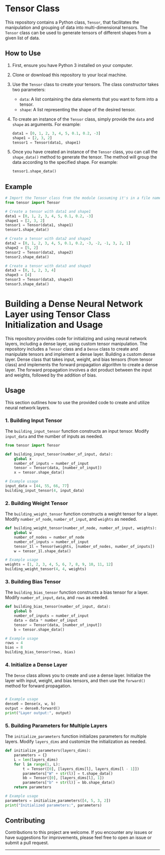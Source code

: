 # Tensor Class

This repository contains a Python class, `Tensor`, that facilitates the manipulation and grouping of data into multi-dimensional tensors. The `Tensor` class can be used to generate tensors of different shapes from a given list of data.

## How to Use

1. First, ensure you have Python 3 installed on your computer.

2. Clone or download this repository to your local machine.

3. Use the `Tensor` class to create your tensors. The class constructor takes two parameters:
   - `data`: A list containing the data elements that you want to form into a tensor.
   - `shape`: A list representing the shape of the desired tensor.

4. To create an instance of the `Tensor` class, simply provide the `data` and `shape` as arguments. For example:
   ```python
   data1 = [0, 1, 2, 3, 4, 5, 0.1, 0.2, -3]
   shape1 = [2, 3, 2]
   tensor1 = Tensor(data1, shape1)
   ```

5. Once you have created an instance of the `Tensor` class, you can call the `shape_data()` method to generate the tensor. The method will group the data according to the specified shape. For example:
   ```python
   tensor1.shape_data()
   ```

## Example

```python
# Import the Tensor class from the module (assuming it's in a file named 'tensor.py')
from tensor import Tensor

# Create a tensor with data1 and shape1
data1 = [0, 1, 2, 3, 4, 5, 0.1, 0.2, -3]
shape1 = [2, 3, 2]
tensor1 = Tensor(data1, shape1)
tensor1.shape_data()

# Create a tensor with data2 and shape2
data2 = [0, 1, 2, 3, 4, 5, 0.1, 0.2, -3, -2, -1, 3, 2, 1]
shape2 = [5, 2]
tensor2 = Tensor(data2, shape2)
tensor2.shape_data()

# Create a tensor with data3 and shape3
data3 = [0, 1, 2, 3, 4]
shape3 = [4]
tensor3 = Tensor(data3, shape3)
tensor3.shape_data()
```
# Building a Dense Neural Network Layer using Tensor Class Initialization and Usage

This repository provides code for initializing and using neural network layers, including a dense layer, using custom tensor manipulation. The repository includes a `Tensor` class and a `Dense` class to create and manipulate tensors and implement a dense layer.
Building a custom dense layer. Dense class that takes input, weight, and bias tensors (from tensor class) and implements the forward propagation algorithm to create a dense layer. The forward propagation involves a dot product between the input and weights, followed by the addition of bias.


## Usage

This section outlines how to use the provided code to create and utilize neural network layers.

### 1. Building Input Tensor

The `building_input_tensor` function constructs an input tensor. Modify `input_data` and the number of inputs as needed.

```python
from tensor import Tensor

def building_input_tensor(number_of_input, data):
    global x
    number_of_inputs = number_of_input
    tensor = Tensor(data, [number_of_input])
    x = tensor.shape_data()

# Example usage
input_data = [44, 55, 66, 77]
building_input_tensor(4, input_data)
```

### 2. Building Weight Tensor

The `building_weight_tensor` function constructs a weight tensor for a layer. Modify `number_of_node`, `number_of_input`, and `weights` as needed.

```python
def building_weight_tensor(number_of_node, number_of_input, weights):
    global w
    number_of_nodes = number_of_node
    number_of_inputs = number_of_input
    tensor_1l = Tensor(weights, [number_of_nodes, number_of_inputs])
    w = tensor_1l.shape_data()

# Example usage
weights = [1, 2, 3, 4, 5, 6, 7, 8, 9, 10, 11, 12]
building_weight_tensor(4, 4, weights)
```

### 3. Building Bias Tensor

The `building_bias_tensor` function constructs a bias tensor for a layer. Modify `number_of_input`, `data`, and `rows` as needed.

```python
def building_bias_tensor(number_of_input, data):
    global b
    number_of_inputs = number_of_input
    data = data * number_of_input
    tensor = Tensor(data, [number_of_input])
    b = tensor.shape_data()

# Example usage
rows = 4
bias = 8
building_bias_tensor(rows, bias)
```

### 4. Initialize a Dense Layer

The `Dense` class allows you to create and use a dense layer. Initialize the layer with input, weight, and bias tensors, and then use the `forward()` method for forward propagation.

```python

# Example usage
dense0 = Dense(x, w, b)
output = dense0.forward()
print("Layer output:", output)
```

### 5. Building Parameters for Multiple Layers

The `initialize_parameters` function initializes parameters for multiple layers. Modify `layers_dims` and customize the initialization as needed.

```python
def initialize_parameters(layers_dims):
    parameters = {}
    L = len(layers_dims)
    for l in range(1, L):
        t = Tensor([0], [layers_dims[l], layers_dims[l - 1]])
        parameters["W" + str(l)] = t.shape_data()
        bb = Tensor([0], [layers_dims[l], 1])
        parameters["b" + str(l)] = bb.shape_data()
    return parameters

# Example usage
parameters = initialize_parameters([4, 5, 3, 2])
print("Initialized parameters:", parameters)
```

## Contributing

Contributions to this project are welcome. If you encounter any issues or have suggestions for improvements, please feel free to open an issue or submit a pull request.


---
